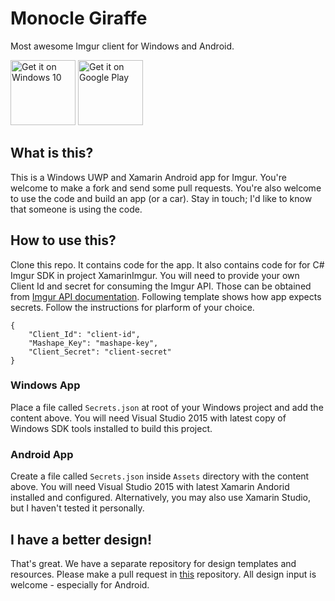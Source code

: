 # Monocle Giraffe
Most awesome Imgur client for Windows and Android.  
  
<a href="https://www.microsoft.com/store/apps/9nblggh4qcvh?ocid=badge"><img height="104px" src="https://assets.windowsphone.com/f2f77ec7-9ba9-4850-9ebe-77e366d08adc/English_Get_it_Win_10_InvariantCulture_Default.png" alt="Get it on Windows 10" /></a> <a href='https://play.google.com/store/apps/details?id=in.indestructible.monoclegiraffe&utm_source=global_co&utm_medium=prtnr&utm_content=Mar2515&utm_campaign=PartBadge&pcampaignid=MKT-Other-global-all-co-prtnr-py-PartBadge-Mar2515-1'><img height="104px" alt='Get it on Google Play' src='https://play.google.com/intl/en_us/badges/images/generic/en_badge_web_generic.png'/></a>

## What is this?
This is a Windows UWP and Xamarin Android app for Imgur. You're welcome to make a fork and send some pull requests. You're also welcome to use the code and build an app (or a car). Stay in touch; I'd like to know that someone is using the code.

## How to use this?
Clone this repo. It contains code for the app. It also contains code for for C# Imgur SDK in project XamarinImgur. You will need to provide your own Client Id and secret for consuming the Imgur API. Those can be obtained from [Imgur API documentation](http://api.imgur.com/#registerapp). Following template shows how app expects secrets. Follow the instructions for plarform of your choice.

    {
        "Client_Id": "client-id",
        "Mashape_Key": "mashape-key",
        "Client_Secret": "client-secret"
    }

### Windows App
Place a file called `Secrets.json` at root of your Windows project and add the content above. You will need Visual Studio 2015 with latest copy of Windows SDK tools installed to build this project.

### Android App
Create a file called `Secrets.json` inside `Assets` directory with the content above. You will need Visual Studio 2015 with latest Xamarin Andorid installed and configured. Alternatively, you may also use Xamarin Studio, but I haven't tested it personally.

## I have a better design!
That's great. We have a separate repository for design templates and resources. Please make a pull request in [this](https://github.com/akshay2000/MonocleGiraffeDesign) repository. All design input is welcome - especially for Android.
